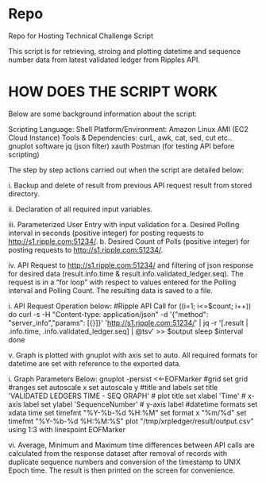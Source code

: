 # Repo
Repo for Hosting Technical Challenge Script

This script is for retrieving, stroing and plotting datetime and sequence number data from latest validated ledger from Ripples API.

# HOW DOES THE SCRIPT WORK

Below are some background information about the script:

Scripting Language: Shell
Platform/Environment: Amazon Linux AMI (EC2 Cloud Instance)
Tools & Dependencies:
	curL, awk, cat, sed, cut etc..
	gnuplot software
	jq (json filter)
	xauth
	Postman (for testing API before scripting)
	
The step by step actions carried out when the script are detailed below:

i.	Backup and delete of result from previous API request result from stored directory.

ii.	Declaration of all required input variables.

iii.	Parameterized User Entry with input validation for 
a.	Desired Polling interval in seconds (positive integer) for posting requests to http://s1.ripple.com:51234/.
b.	Desired Count of Polls (positive integer) for posting requests to http://s1.ripple.com:51234/.

iv.	API Request to http://s1.ripple.com:51234/ and filtering of json response for desired data (result.info.time & result.info.validated_ledger.seq). The request is in a “for loop” with respect to values entered for the Polling interval and Polling Count. The resulting data is saved to a file.

i.	API Request Operation below:
#Ripple API Call
for ((i=1; i<=$count; i++))
do
curl -s -H "Content-type: application/json" -d '{"method": "server_info","params": [{}]}' 'http://s1.ripple.com:51234/' | jq -r '[.result | .info.time, .info.validated_ledger.seq] | @tsv' >> $output
sleep $interval
done

v.	Graph is plotted with gnuplot with axis set to auto. All required formats for datetime are set with reference to the exported data.

i.	Graph Parameters Below:
gnuplot -persist <<-EOFMarker
#grid
set grid
#ranges
set autoscale x
set autoscale y
#title and labels
set title 'VALIDATED LEDGERS TIME - SEQ GRAPH'           # plot title
set xlabel 'Time'                                        # x-axis label
set ylabel 'SequenceNumber'                              # y-axis label
#datetime formats
set xdata time
set timefmt "%Y-%b-%d %H:%M"
set format x "%m/%d"
set timefmt "%Y-%b-%d %H:%M:%S"
plot "/tmp/xrpledger/result/output.csv" using 1:3 with linespoint
EOFMarker

vi.	Average, Minimum and Maximum time differences between API calls are calculated from the response dataset after removal of records with duplicate sequence numbers and conversion of the timestamp to UNIX Epoch time. The result is then printed on the screen for convenience.
